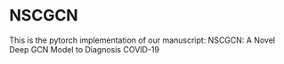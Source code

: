 # NSCGCN
This is the pytorch implementation of our manuscript: NSCGCN: A Novel Deep GCN Model to Diagnosis COVID-19
